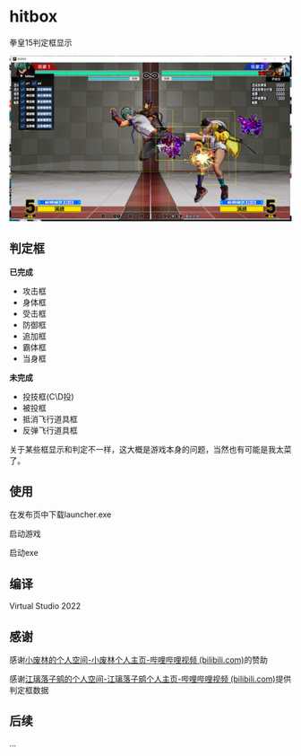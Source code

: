 # hitbox

拳皇15判定框显示

![](.//image.png)



## 判定框

**已完成**

- 攻击框
- 身体框
- 受击框
- 防御框
- 追加框
- 霸体框
- 当身框

**未完成**

- 投技框(C\D投)
- 被投框
- 抵消飞行道具框
- 反弹飞行道具框

关于某些框显示和判定不一样，这大概是游戏本身的问题，当然也有可能是我太菜了。

## 使用

在发布页中下载launcher.exe

启动游戏

启动exe

## 编译

Virtual Studio 2022

## 感谢

感谢[小废林的个人空间-小废林个人主页-哔哩哔哩视频 (bilibili.com)](https://space.bilibili.com/2203159)的赞助

感谢[江璃落子鹓的个人空间-江璃落子鹓个人主页-哔哩哔哩视频 (bilibili.com)](https://space.bilibili.com/346699931)提供判定框数据



## 后续

...